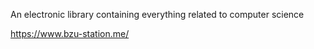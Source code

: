 An electronic library containing everything related to computer science

https://www.bzu-station.me/
